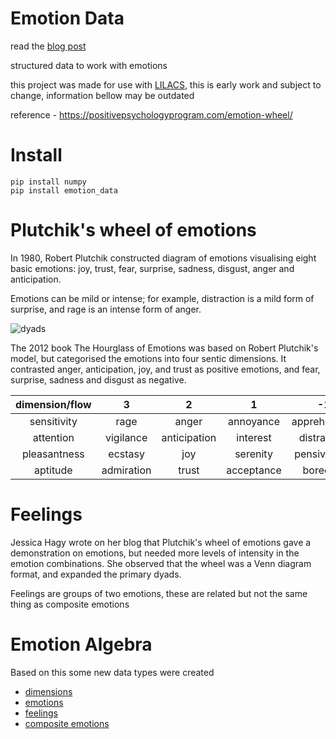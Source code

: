 # Emotion Data

read the [blog post](https://jarbasal.github.io/posts/2018/10/emotion_data/)

structured data to work with emotions

this project was made for use with [LILACS](https://github.com/JarbasAl/LILACS/), this is early work and subject to change, information bellow may be outdated


reference - https://positivepsychologyprogram.com/emotion-wheel/


# Install

    pip install numpy
    pip install emotion_data
    
    
# Plutchik's wheel of emotions

In 1980, Robert Plutchik constructed diagram of emotions visualising eight basic emotions: joy, trust, fear, surprise, sadness, disgust, anger and anticipation. 

Emotions can be mild or intense; for example, distraction is a mild form of surprise, and rage is an intense form of anger.

![dyads](https://upload.wikimedia.org/wikipedia/commons/thumb/c/ce/Plutchik-wheel.svg/350px-Plutchik-wheel.svg.png  "dyads")

The 2012 book The Hourglass of Emotions was based on Robert Plutchik's model, but categorised the emotions into four sentic dimensions. 
It contrasted anger, anticipation, joy, and trust as positive emotions, and fear, surprise, sadness and disgust as negative.

| dimension/flow |      3     |       2      |      1     |      -1      |    -2    |     -3    |
|:--------------:|:----------:|:------------:|:----------:|:------------:|:--------:|:---------:|
|   sensitivity  |    rage    |     anger    |  annoyance | apprehension |   fear   |   terror  |
|    attention   |  vigilance | anticipation |  interest  |  distraction | surprise | amazement |
|  pleasantness  |   ecstasy  |      joy     |  serenity  |  pensiveness |  sadness |   grief   |
|    aptitude    | admiration |     trust    | acceptance |    boredom   |  disgust |  loathing |




# Feelings

Jessica Hagy wrote on her blog that Plutchik's wheel of emotions gave a demonstration on emotions, but needed more levels of intensity in the emotion combinations. 
She observed that the wheel was a Venn diagram format, and expanded the primary dyads.

Feelings are groups of two emotions, these are related but not the same thing as composite emotions


# Emotion Algebra

Based on this some new data types were created

- [dimensions](/examples/dimension_algebra.py)
- [emotions](/examples/emotion_algebra.py)
- [feelings](/examples/feeling_algebra.py)
- [composite emotions](/examples/composite_emotion_algebra.py)